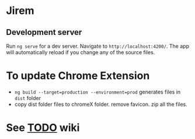 # Jirem

## Development server
Run `ng serve` for a dev server. Navigate to `http://localhost:4200/`. The app will automatically reload if you change any of the source files.

# To update Chrome Extension

* `ng build --target=production --environment=prod` generates files in `dist` folder
* copy dist folder files to chromeX folder. remove favicon. zip all the files.
 


# See [TODO](https://bitbucket.org/vlakkam/jirem/wiki/TODO) wiki